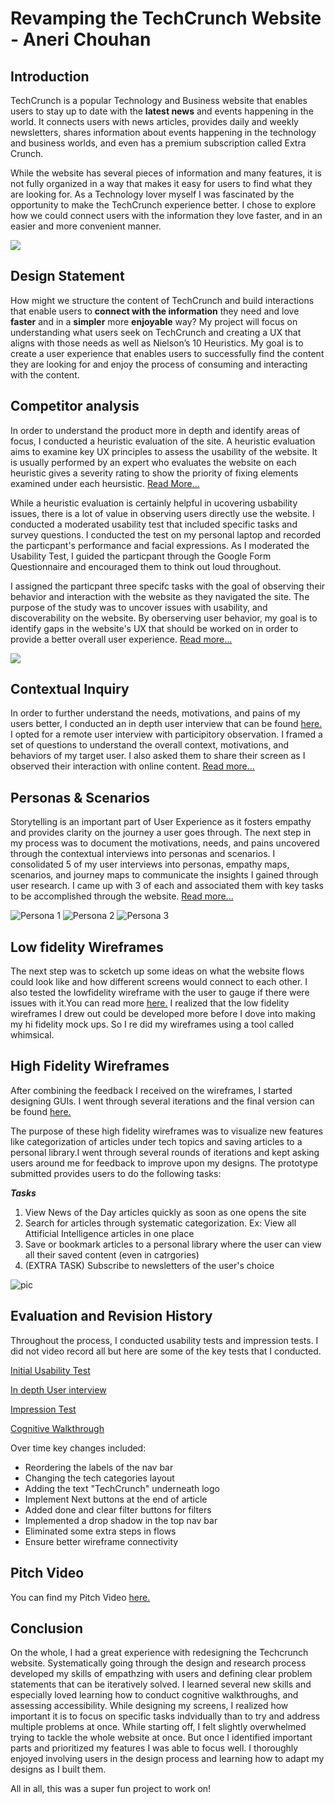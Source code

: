 # Revamping the TechCrunch Website - Aneri Chouhan

## Introduction

TechCrunch is a popular Technology and Business website that enables users to stay up to date with the **latest news** and events happening in the world. It connects users with news articles, provides daily and weekly newsletters, shares information about events happening in the technology and business worlds, and even has a premium subscription called Extra Crunch. 

While the website has several pieces of information and many features, it is not fully organized in a way that makes it easy for users to find what they are looking for. As a Technology lover myself I was fascinated by the opportunity to make the TechCrunch experience better. I chose to explore how we could connect users with the information they love faster, and in an easier and more convenient manner. 

![](https://raw.githubusercontent.com/anerichouhan/dh150/master/Screen%20Shot%202020-04-08%20at%2010.05.28%20AM.png)


## Design Statement
How might we structure the content of TechCrunch and build interactions that enable users to **connect with the information** they need and love **faster** and in a **simpler** more **enjoyable** way? My project will focus on understanding what users seek on TechCrunch and creating a UX that aligns with those needs as well as Nielson’s 10 Heuristics. My goal is to create a user experience that enables users to successfully find the content they are looking for and enjoy the process of consuming and interacting with the content.

## Competitor analysis
In order to understand the product more in depth and identify areas of focus, I conducted a heuristic evaluation of the site. A heuristic evaluation aims to examine key UX principles to assess the usability of the website. It is usually performed by an expert who evaluates the website on each heuristic gives a severity rating to show the priority of fixing elements examined under each heursistic. [Read More...](https://github.com/anerichouhan/dh150/blob/master/README.md)

While a heuristic evaluation is certainly helpful in ucovering usbability issues, there is a lot of value in observing users directly use the website. I conducted a moderated usability test that included specific tasks and survey questions. I conducted the test on my personal laptop and recorded the particpant's performance and facial expressions. As I moderated the Usability Test, I guided the particpant through the Google Form Questionnaire and encouraged them to think out loud throughout. 

I assigned the particpant three specifc tasks with the goal of observing their behavior and interaction with the website as they navigated the site. The purpose of the study was to uncover issues with usability, and discoverability on the website. By oberserving user behavior, my goal is to identify gaps in the website's UX that should be worked on in order to provide a better overall user experience. [Read more...](https://github.com/anerichouhan/dh150-assignment2)

![](https://raw.githubusercontent.com/anerichouhan/dh150-assignment2/master/Screen%20Shot%202020-06-03%20at%207.57.47%20PM.png)

## Contextual Inquiry
In order to further understand the needs, motivations, and pains of my users better, I conducted an in depth user interview that can be found [here.](https://docs.google.com/document/d/13ft6Ay2HC54sZkmZsTwueJcfxWOrvhDBiCGFAizyuGI/edit?usp=sharing) I opted for a remote user interview with participitory observation. I framed a set of questions to understand the overall context, motivations, and behaviors of my target user. I also asked them to share their screen as I observed their interaction with online content. [Read more...](https://github.com/anerichouhan/dh150-assignment04/blob/master/README.md)

## Personas & Scenarios
Storytelling is an important part of User Experience as it fosters empathy and provides clarity on the journey a user goes through. The next step in my process was to document the motivations, needs, and pains uncovered through the contextual interviews into personas and scenarios. I consolidated 5 of my user interviews into personas, empathy maps, scenarios, and journey maps to communicate the insights I gained through user research. I came up with 3 of each and associated them with key tasks to be accomplished through the website. [Read more...](https://github.com/anerichouhan/dh150-personas)


![Persona 1](https://raw.githubusercontent.com/anerichouhan/dh150-personas/master/1.jpg)
![Persona 2](https://raw.githubusercontent.com/anerichouhan/dh150-personas/master/3.jpg)
![Persona 3](https://raw.githubusercontent.com/anerichouhan/dh150-personas/master/5.jpg)

## Low fidelity Wireframes
The next step was to scketch up some ideas on what the website flows could look like and how different screens would connect to each other. I also tested the lowfidelity wireframe with the user to gauge if there were issues with it.You can read more [here.](https://github.com/anerichouhan/lowfi_wireflows/blob/master/README.md) I realized that the low fidelity wireframes I drew out could be developed more before I dove into making my hi fidelity mock ups. So I re did my wireframes using a tool called whimsical. 

## High Fidelity Wireframes
After combining the feedback I received on the wireframes, I started designing GUIs. I went through several iterations and the final version can be found [here.](https://www.figma.com/proto/V0V8dwrWILpboToyAR4MYm/TechCrunch?node-id=12%3A4&viewport=-184%2C-712%2C0.3589796721935272&scaling=min-zoom) 

The purpose of these high fidelity wireframes was to visualize new features like categorization of articles under tech topics and saving articles to a personal library.I went through several rounds of iterations and kept asking users around me for feedback to improve upon my designs. The prototype submitted provides users to do the following tasks:

***Tasks***
1. View News of the Day articles quickly as soon as one opens the site
2. Search for articles through systematic categorization. Ex: View all Attificial Intelligence articles in one place
3. Save or bookmark articles to a personal library where the user can view all their saved content (even in catrgories)
4. (EXTRA TASK) Subscribe to newsletters of the user's choice

![pic](https://raw.githubusercontent.com/anerichouhan/high-fidelity-wireframes/master/Screen%20Shot%202020-05-27%20at%2011.55.40%20AM.png)


## Evaluation and Revision History

Throughout the process, I conducted usability tests and impression tests. I did not video record all but here are some of the key tests that I conducted.

[Initial Usability Test](https://drive.google.com/file/d/1AUfNsp2UYdt-0qrSt6rSHYQj-lyTKV0_/view)

[In depth User interview](https://drive.google.com/file/d/19zA3NIxuY2o868ctnbUzocre9lluoWu-/view)

[Impression Test](https://drive.google.com/file/d/1M8F9-pFP5hNf1dMuqE4rwL9pKE67nesQ/view?usp=sharing)

[Cognitive Walkthrough](https://drive.google.com/file/d/1ZgNGtcSVKZHGjMV6FhHVg_qdEChud-2m/view?usp=sharing)

Over time key changes included: 

- Reordering the labels of the nav bar
- Changing the tech categories layout
- Adding the text "TechCrunch" underneath logo
- Implement Next buttons at the end of article
- Added done and clear filter buttons for filters
- Implemented a drop shadow in the top nav bar
- Eliminated some extra steps in flows
- Ensure better wireframe connectivity

## Pitch Video
You can find my Pitch Video [here.](https://drive.google.com/file/d/1nurHoXZFvCPAeVwWGENPIWJkj6oDdi5w/view?usp=sharing)

## Conclusion
On the whole, I had a great experience with redesigning the Techcrunch website. Systematically going through the design and research process developed my skills of empathzing with users and defining clear problem statements that can be iteratively solved. I learned several new skills and especially loved learning how to conduct cognitive walkthroughs, and assessing accessibility. While designing my screens, I realized how important it is to focus on specific tasks indvidually than to try and address multiple problems at once. While starting off, I felt slightly overwhelmed trying to tackle the whole website at once. But once I identified important parts and prioritized my features I was able to focus well. I thoroughly enjoyed involving users in the design process and learning how to adapt my designs as I built them. 

All in all, this was a super fun project to work on! 
